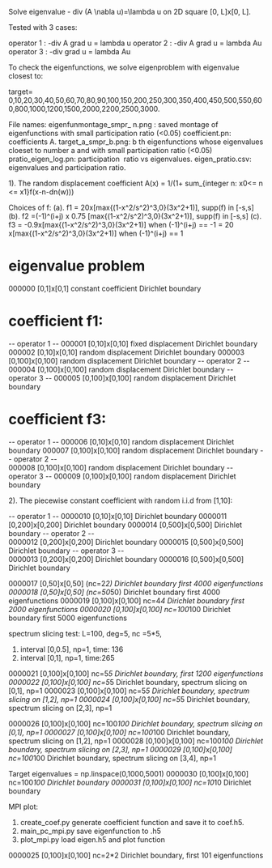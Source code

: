 Solve eigenvalue 
     - div (A \nabla u)=\lambda u
 on 2D square [0, L]x[0, L].

 Tested with 3 cases: 

operator 1 : -div A grad u = lambda u
operator 2 : -div A grad u = lambda Au
operator 3 : -div  grad u = lambda Au

To check the eigenfunctions, we solve eigenproblem with eigenvalue closest to:

target= 0,10,20,30,40,50,60,70,80,90,100,150,200,250,300,350,400,450,500,550,600,800,1000,1200,1500,2000,2200,2500,3000.

File names: 
eigenfunmontage_smpr_ n.png :    saved  montage of eigenfunctions with small participation ratio (<0.05)
coefficient.pn:    coefficients A.
target_a_smpr_b.png:  b th eigenfunctions whose eigenvalues cloeset to number a and with small participation ratio (<0.05)  
pratio_eigen_log.pn:  participation  ratio vs eigenvalues.
eigen_pratio.csv: eigenvalues and participation ratio.

1). The random displacement coefficient 
 A(x) = 1/(1+ sum_{integer n: x0<= n <= x1}f(x-n-dn(w)))

Choices of f:
(a). f1 = 20x[max{(1-x^2/s^2)^3,0}(3x^2+1)], supp(f) in [-s,s]
(b). f2 =(-1)^(i+j) x 0.75 [max{(1-x^2/s^2)^3,0}(3x^2+1)], supp(f) in [-s,s]
(c). f3 =  -0.9x[max{(1-x^2/s^2)^3,0}(3x^2+1)] when (-1)^(i+j)  == -1
        =  20 x[max{(1-x^2/s^2)^3,0}(3x^2+1)] when (-1)^(i+j)  == 1

# eigenvalue problem

000000   [0,1]x[0,1]   constant coefficient    Dirichlet boundary 

# coefficient f1:
-- operator 1 --
000001   [0,10]x[0,10]   fixed displacement    Dirichlet boundary
000002   [0,10]x[0,10]   random displacement    Dirichlet boundary 
000003   [0,100]x[0,100]   random displacement   Dirichlet boundary 
-- operator 2 --
000004   [0,100]x[0,100]   random displacement   Dirichlet boundary
-- operator 3 --
000005   [0,100]x[0,100]   random displacement   Dirichlet boundary

# coefficient f3:  
-- operator 1 -- 
000006   [0,10]x[0,10]   random displacement   Dirichlet boundary
000007   [0,100]x[0,100]   random displacement   Dirichlet boundary
-- operator 2 --  
000008   [0,100]x[0,100]   random displacement   Dirichlet boundary 
-- operator 3 --
000009   [0,100]x[0,100]   random displacement   Dirichlet boundary   


2). The piecewise constant coefficient with random i.i.d from [1,10]: 

-- operator 1 -- 
0000010   [0,10]x[0,10]   Dirichlet boundary
0000011   [0,200]x[0,200]   Dirichlet boundary
0000014   [0,500]x[0,500]  Dirichlet boundary
-- operator 2 --    
0000012   [0,200]x[0,200]   Dirichlet boundary
0000015   [0,500]x[0,500]  Dirichlet boundary
-- operator 3 --    
0000013   [0,200]x[0,200]   Dirichlet boundary
0000016   [0,500]x[0,500]  Dirichlet boundary

0000017   [0,50]x[0,50]  (nc=2*2) Dirichlet boundary first 4000 eigenfunctions
0000018   [0,50]x[0,50]  (nc=50*50) Dirichlet boundary first 4000 eigenfunctions
0000019   [0,100]x[0,100] nc=4*4 Dirichlet boundary first 2000 eigenfunctions
0000020   [0,100]x[0,100] nc=100*100 Dirichlet boundary first 5000 eigenfunctions


spectrum slicing test:
L=100, deg=5, nc =5*5, 
1. interval [0,0.5], np=1, time: 136 
2. interval [0,1], np=1, time:265


0000021 [0,100]x[0,100] nc=5*5 Dirichlet boundary, first 1200 eigenfunctions 
0000022 [0,100]x[0,100] nc=5*5 Dirichlet boundary, spectrum slicing on [0,1], np=1 
0000023 [0,100]x[0,100] nc=5*5 Dirichlet boundary, spectrum slicing on [1,2], np=1 
0000024 [0,100]x[0,100] nc=5*5 Dirichlet boundary, spectrum slicing on [2,3], np=1 

0000026 [0,100]x[0,100] nc=100*100 Dirichlet boundary, spectrum slicing on [0,1], np=1 
0000027 [0,100]x[0,100] nc=100*100 Dirichlet boundary, spectrum slicing on [1,2], np=1 
0000028 [0,100]x[0,100] nc=100*100 Dirichlet boundary, spectrum slicing on [2,3], np=1 
0000029 [0,100]x[0,100] nc=100*100 Dirichlet boundary, spectrum slicing on [3,4], np=1 

Target eigenvalues = np.linspace(0,1000,5001)
0000030 [0,100]x[0,100] nc=100*100 Dirichlet boundary
0000031 [0,100]x[0,100] nc=10*10 Dirichlet boundary

MPI plot:
1. create_coef.py generate coefficient function and save it to coef.h5.  
2. main_pc_mpi.py save eigenfunction to .h5
3. plot_mpi.py load eigen.h5 and plot function

0000025 [0,100]x[0,100] nc=2*2 Dirichlet boundary, first 101 eigenfunctions 



